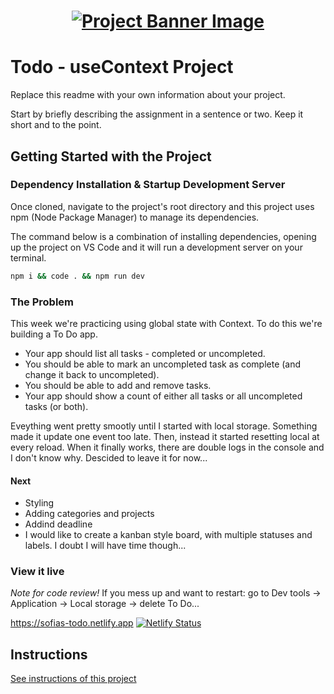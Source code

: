 <h1 align="center">
  <a href="">
    <img src="./src/assets/banner.svg" alt="Project Banner Image">
  </a>
</h1>

# Todo - useContext Project

Replace this readme with your own information about your project.

Start by briefly describing the assignment in a sentence or two. Keep it short and to the point.

## Getting Started with the Project

### Dependency Installation & Startup Development Server

Once cloned, navigate to the project's root directory and this project uses npm (Node Package Manager) to manage its dependencies.

The command below is a combination of installing dependencies, opening up the project on VS Code and it will run a development server on your terminal.

```bash
npm i && code . && npm run dev
```

### The Problem

This week we're practicing using global state with Context.
To do this we're building a To Do app.

- Your app should list all tasks - completed or uncompleted.
- You should be able to mark an uncompleted task as complete (and change it back to uncompleted).
- You should be able to add and remove tasks.
- Your app should show a count of either all tasks or all uncompleted tasks (or both).

Eveything went pretty smootly until I started with local storage. Something made it update one event too late. Then, instead it started resetting local at every reload. When it finally works, there are double logs in the console and I don't know why. Descided to leave it for now...

#### Next

- Styling
- Adding categories and projects
- Addind deadline
- I would like to create a kanban style board, with multiple statuses and labels. I doubt I will have time though...

### View it live

_Note for code review!_
If you mess up and want to restart: go to Dev tools -> Application -> Local storage -> delete To Do...

https://sofias-todo.netlify.app
[![Netlify Status](https://api.netlify.com/api/v1/badges/a6d922f6-3527-42a5-8c2e-842f55479e46/deploy-status)](https://app.netlify.com/sites/sofias-todo/deploys)

## Instructions

<a href="instructions.md">
   See instructions of this project
  </a>
